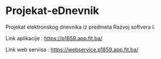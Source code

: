 # Projekat-eDnevnik
Projekat elektronskog dnevnika iz predmeta Razvoj softvera I.


Link aplikacije : https://p1859.app.fit.ba/

Link web servisa : https://webservice.p1859.app.fit.ba/
